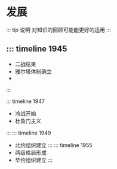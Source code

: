 # 发展

::: tip 说明
对知识的回顾可能能更好的运用
:::


::: timeline 1945
- 
  - 二战结束
  - 雅尔塔体制确立
- 
:::

::: timeline 1947

- 冷战开始
- 杜鲁门主义

:::
::: timeline 1949
- 北约组织建立
:::
::: timeline 1955
- 两级格局形成
- 华约组织建立
:::


<audio/>

## 音视频
<iframe frameborder="no" border="0" marginwidth="0" marginheight="0" width=330 height=86 src="//music.163.com/outchain/player?type=2&id=1488737309&auto=1&height=66"></iframe> 





视频：

<Video
    src="/lol.mp4"
    :width="666.67"
    :height="375"
    :second="45" />


<iframe src="//player.bilibili.com/player.html?aid=1402082162&bvid=BV19r42187nk&cid=1479266252&p=1" scrolling="no" border="0" 
width="500" height="400"
frameborder="no" framespacing="0" allowfullscreen="true"> </iframe>




## 绘制流程图
绘图教程：https://zhuanlan.zhihu.com/p/139166407#Mermaid%20%E7%BB%98%E5%9B%BE
流程图
``` mermaid
graph TD;
    A-->B;
    A-->C;
    B-->D;
    C-->D;
    D-->E;
```
时序图
``` mermaid
sequenceDiagram

Alice->>John: Hello John, how are you?
loop Healthcheck
John->>John: Fight against hypochondria
end
Note right of John: Rational thoughts!
John-->>Alice: Great!
John->>Bob : How about you?
Bob-->>John : Jolly good!

```

甘特图
```mermaid
graph TB

id1(圆角矩形)--普通线-->id2[矩形];
subgraph 子图
id2==粗线==>id3{菱形}
id3-. 虚线.->id4>右向旗帜
id3--无箭头---id5((圆形))
end
```



类图
``` mermaid
classDiagram

  Class01 <|-- AveryLongClass: Cool
  <<interface>> Class01
  Class09-->C2: Where am i?
  Class09 --* C3
  Class09 --|> Class07
  Class07: equals()
  Class07: Object[] elementData
  Class01: size()
  Class01: int chimp
  Class01: int gorilla
  class Class10 {
  <<service>>
  int id
  size()
}
```
状态图
``` mermaid
stateDiagram

[*]-->Active
state Active {
[*]-->NumLockOff
NumLockOff-->NumLockOn : EvNumLockPressed
NumLockOn-->NumLockOff : EvNumLockPressed
--
[*]-->CapsLockOff
CapsLockOff-->CapsLockOn : EvCapsLockPressed
CapsLockOn-->CapsLockOff : EvCapsLockPressed
--
[*]-->ScrollLockOff
ScrollLockOff-->ScrollLockOn : EvCapsLockPressed
ScrollLockOn-->ScrollLockOff : EvCapsLockPressed
}

```
实体关系图
``` mermaid
erDiagram
CUSTOMER ||--o{ORDER : places
ORDER ||--|{LINE-ITEM : contains
CUSTOMER}|..|{DELIVERY-ADDRESS : uses


```
饼图
``` mermaid
pie

title Key elements in Product X
"Calcium" : 42.96
"Potassium" : 50.05
"Magnesium" : 10.01
"Iron" : 5


```
旅程图

``` mermaid
journey
title My working day
section Go to work
Make tea: 5: Me
Go upstairs: 3: Me
Do work: 1: Me, Cat
section Go home
Go downstairs: 5: Me
Sit down: 3: Me

```

``` mermaid
gitGraph:
options
{
"nodeSpacing": 150,
"nodeRadius": 10
}
end
commit
branch newbranch
checkout newbranch
commit
commit
checkout master
commit
commit
merge newbranch

```

``` mermaid

flowchart LR

start["fa:fa-address-card packageData\n组装数据"] --> if_1{"fa:fa-code-fork if_1判断1"}

if_1 -->|"条件1,指定供应商"| channel1["channel1\n供应商1"]
if_1 -->|"条件2,指定供应商"| channel2[channel2\n供应商2]
if_1 -->|"条件3,并行获取\n供应商渠道剩余量"| if_3((" "))
if_1 -->|"条件4,各种复杂判断"| if_4["biz1获取业务动态值"]

subgraph " "
d1["channel1Query\n获取供应商1剩余量"]
d2["channe2Query\n获取供应商1剩余量"]
d3["channe3Query\n获取供应商1剩余量"]
d4["channe4Query\n获取供应商1剩余量"]
d5["channe5Query\n获取供应商1剩余量"]
d6["channe6Query\n获取供应商1剩余量"]

if_3 --> d1 & d2 & d3 & d4  & d5  & d6

d22["channelSelectc选出剩余量\n最多的那个供应商"]
d1 --> d22
d2 --> d22
d3 --> d22
d4 --> d22
d5 --> d22
d6 --> d22
end  

if_4 --> f{"if_2判断2"}
subgraph " "
f --> f1["channel3供应商3"]
f --> f2["channel4供应商4"]

f --> f3{"if_3判断3"}
f3 --> g1["channel5供应商5"]
f3 --> g2["channel6供应商6"]
g1 & g2 --> JJ((" "))

f1 & f2 & JJ--> f1f2((" "))

end  

channel1 --> stop["batchsende\n批量发送消息"]
channel2 --> stop
d22 --> stop
f1f2 --> stop


```


